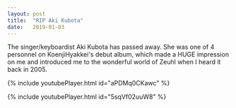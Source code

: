 ```yaml
---
layout: post
title:  "RIP Aki Kubota"
date:   2019-01-03
---
```


The singer/keyboardist Aki Kubota has passed away. She was one of 4 personnel on KoenjiHyakkei's debut album, which made a HUGE impression on me and introduced me to the wonderful world of Zeuhl when I heard it back in 2005.

{% include youtubePlayer.html id="aPDMq0CKawc" %}

{% include youtubePlayer.html id="5sqVf02uuW8" %}
